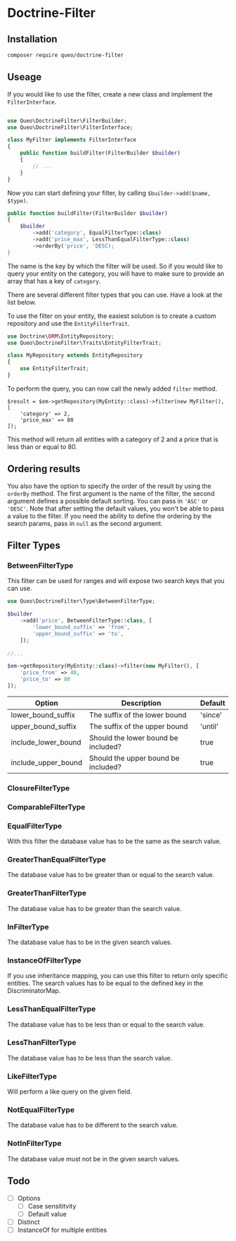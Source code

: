 # Doctrine-Filter

## Installation

```bash
composer require queo/doctrine-filter
```

## Useage

If you would like to use the filter, create a new class and implement the `FilterInterface`.

```php

use Queo\DoctrineFilter\FilterBuilder;
use Queo\DoctrineFilter\FilterInterface;

class MyFilter implements FilterInterface
{
    public function buildFilter(FilterBuilder $builder)
    {
        // ...
    }
}
```

Now you can start defining your filter, by calling `$builder->add($name, $type)`.

```php
public function buildFilter(FilterBuilder $builder)
{
    $builder
        ->add('category', EqualFilterType::class)
        ->add('price_max', LessThanEqualFilterType::class)
        ->orderBy('price', 'DESC);
}
```

The name is the key by which the filter will be used. So if you would like to query your entity on the category, you will have to make sure to provide an array that has a key of `category`.

There are several different filter types that you can use. Have a look at the list below.

To use the filter on your entity, the easiest solution is to create a custom repository and use the `EntityFilterTrait`.

```php
use Doctrine\ORM\EntityRepository;
use Queo\DoctrineFilter\Traits\EntityFilterTrait;

class MyRepository extends EntityRepository
{
    use EntityFilterTrait;
}
```

To perform the query, you can now call the newly added `filter` method.

```
$result = $em->getRepository(MyEntity::class)->filter(new MyFilter(), [
	'category' => 2,
	'price_max' => 80
]);
```

This method will return all entities with a category of 2 and a price that is less than or equal to 80.

## Ordering results

You also have the option to specify the order of the result by using the `orderBy` method. The first argument is the name of the filter, the second argument defines a possible default sorting. You can pass in `'ASC'` or `'DESC'`. Note that after setting the default values, you won't be able to pass a value to the filter. If you need the ability to define the ordering by the search params, pass in `null` as the second argument. 


## Filter Types

### BetweenFilterType

This filter can be used for ranges and will expose two search keys that you can use.

```php
use Queo\DoctrineFilter\Type\BetweenFilterType;

$builder
	->add('price', BetweenFilterType::class, [
		'lower_bound_suffix' => 'from',
		'upper_bound_suffix' => 'to',
	]);
	
//...

$em->getRepository(MyEntity::class)->filter(new MyFilter(), [
	'price_from' => 40,
	'price_to' => 80
]); 
```

| Option                | Description                         | Default  |
| --------------------- | ----------------------------------- | -------- |
| lower_bound_suffix    | The suffix of the lower bound       | 'since'  |
| upper_bound_suffix    | The suffix of the upper bound       | 'until'  |
| include_lower_bound   | Should the lower bound be included? | true     |
| include_upper_bound   | Should the upper bound be included? | true     |


### ClosureFilterType

### ComparableFilterType

### EqualFilterType

With this filter the database value has to be the same as the search value.

### GreaterThanEqualFilterType

The database value has to be greater than or equal to the search value.

### GreaterThanFilterType

The database value has to be greater than the search value.

### InFilterType

The database value has to be in the given search values.

### InstanceOfFilterType

If you use inheritance mapping, you can use this filter to return only specific entities. The search values has to be equal to the defined key in the DiscriminatorMap.

### LessThanEqualFilterType

The database value has to be less than or equal to the search value.

### LessThanFilterType

The database value has to be less than the search value.

### LikeFilterType

Will perform a like query on the given field.

### NotEqualFilterType

The database value has to be different to the search value.

### NotInFilterType

The database value must not be in the given search values.

## Todo

- [ ] Options
  - [ ] Case sensititvity
  - [ ] Default value
- [ ] Distinct
- [ ] InstanceOf for multiple entities

